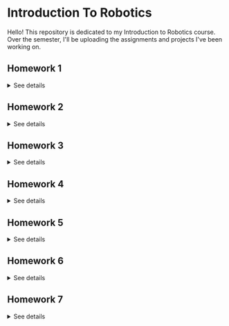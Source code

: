 # Introduction To Robotics

Hello! This repository is dedicated to my Introduction to Robotics course. Over the semester, I'll be uploading the assignments and projects I've been working on.

## Homework 1
<details>
  <summary>See details</summary>

  ### Create this repository.
</details>

## Homework 2
<details>
  <summary>See details</summary>

  ### This assignment focuses on controlling each channel (Red, Green, and Blue)of  an  RGB  LED  using  individual  potentiometers.
  ### Components: 
      RGB LED (at least 1)
      Potentiometers (at least 3)
      Resistors and wires as needed

  ### Task
      Use a separate potentiometer for controlling each color of the RGB LED:Red,Green, andBlue.  
      This control must leverage digital electronics.  
      Specifically,I  need  to  read  the  potentiometer’s  value  with  Arduino  and  then  write  a mapped value to the LED pins.

  ### Setup
  ![](https://github.com/AntoniaOancea/IntroductionToRobotics/blob/main/Homework%202/setup-2.jpg)

  ### [Video](https://youtu.be/AsdBe3tzsQs)

  ### [Code](https://github.com/AntoniaOancea/IntroductionToRobotics/blob/main/Homework%202/homework_2/homework_2.ino)

  </details>


## Homework 3
<details>
  <summary>See details</summary>

  ### This assignment involves simulating a 3-floor elevator control system using LEDs, buttons, and a buzzer with Arduino.
  ### Components: 
      • LEDs (At least 4: 3 for the floors and 1 for the elevator’s operational state)
      • Buttons (At least 3 for floor calls)
      • Buzzer (1)
      • Resistors and wires as needed

  ### Task
      Design a control system that simulates a 3-floor elevator using the Arduino platform. Here are the specific requirements:
      • LED Indicators: Each of the 3 LEDs should represent one of the 3 floors.
          The LED corresponding to the current floor should light up. Additionally,another LED should represent the elevator’s 
          operational state. It should blink when the elevator is moving and remain static when stationary.
      • Buttons: Implement 3 buttons that represent the call buttons from the 3 floors. When pressed, the elevator should simulate
      movement towards the floor after a short interval (2-3 seconds).
      • Buzzer : The buzzer should sound briefly during the following scenarios:
          – Elevator arriving at the desired floor (something resembling a ”cling”).
          – Elevator doors closing and movement (pro tip: split them into 2 different sounds)
      • State Change & Timers: If the elevator is already at the desired floor, pressing the button for that floor should have 
      no effect. Otherwise, after a button press, the elevator should ”wait for the doors to close” and then ”move” to the 
      corresponding floor. If the elevator is in movement, it should either do nothing or it should stack its decision 
      (get to the first programmed floor, open the doors, wait, close them and then go to the next desired floor).
      • Debounce: for the buttons to avoid unintentional repeated button presses

  ### Bonus:
  ##### Buzzer
  ##### Queue for elevator calls

  ### Setup
  ![](https://github.com/AntoniaOancea/IntroductionToRobotics/blob/main/Homework%203/homework3.jpg)

  ### [Video](https://www.youtube.com/watch?v=2bYAEGiis1o)

  ### [Code](https://github.com/AntoniaOancea/IntroductionToRobotics/blob/main/Homework%203/homework3/homework3.ino)

  </details>

  ## Homework 4
<details>
  <summary>See details</summary>

  ### This assignment involves using a joystick to control the position of the segment and set on/off the leds on the display.
  ### Components: 
      • 7-segment display
      • Joystick
      • Resistors and wires as needed

  ### Task
      • the initial position should be on the DP
      • the current position should blinck
      • the joystick control the movement from one segment to another
      • short press on the button should change the segment state from ON to OFF or from OFF to ON
      • long pressing the button resets the entire display by turning all the segments OFF and moving the current position to DP

  ### Table for corresponding movement
  ![](https://github.com/AntoniaOancea/IntroductionToRobotics/blob/main/Homework%204/image.png)

      
  ### Setup
  ![](https://github.com/AntoniaOancea/IntroductionToRobotics/blob/main/Homework%204/homework4.jpg)

  ### [Video](https://www.youtube.com/watch?v=t3oWBuS-0tk)

  ### [Code](https://github.com/AntoniaOancea/IntroductionToRobotics/blob/main/Homework%204/homework4/homework4.ino)

  </details>

  ## Homework 5
<details>
  <summary>See details</summary>

  ### This assignment involves using a 4 digits 7 segment display to implement a stopwatcher timer with a functionality for saving laps.
  ### Components: 
      • 4 digit 7-segment display
      • 3 buttons
      • Resistors and wires as needed

  ### Task
      • Implement 3 buttons: LAP, START/STOP, RESET 
      • Start with "000.0". Press START button  => the timer will start.
      • LAP button will save the current time if timer is not in pause mode, else it will display saved laps.
      • If the timer is in PAUSE mode, Reset button will restart timer showing "000.0".
 
  ### Setup
  ![](https://github.com/AntoniaOancea/IntroductionToRobotics/blob/main/Homework%205/homework5.jpg)

  ### [Video](https://www.youtube.com/watch?v=X44U0F4q8nE)

  ### [Code](https://github.com/AntoniaOancea/IntroductionToRobotics/blob/main/Homework%205/homework5/homework5.ino)

  </details>

   ## Homework 6
<details>
  <summary>See details</summary>

  ### This assignment involves using Serial Monitor as an Interctive Menu for controlling Sensor Readings and LED Colors.
  ### Components: 
      • Ultrasonic Sensor (HC-SR04)
      • LDR (Light-Dependent Resistor)
      • RGB LED
      • 3 buttons
      • Resistors and wires as needed

  ### Task
      Interactive Menu in Serial Monitor with the following options:
        1.Sensor Settings
          1.1. Sensor Sampling Interval => ask for a value between 1 and 10
          1.2. Ultrasonic Alert Treshold => ask for a value
          1.3. LDR Alert Treshold => ask for a value
        2.Reset Logger Data
          2.1. Yes => delete all data from EEPROM
          2.2. No => return to principal menu without any modification
        3.System Status
          3.1.Current Sensor Readings => show current sensor values
          3.2.Current Sensor Settings => show current sensor settings 
          3.3.Display Logged Data => show data from EEPROM
          3.4.Back => back to principal menu
        4.RGB LED Control
          4.1. Manual Color Control => set led color
            4.1.1.Red
            4.1.2.Green
            4.1.3.Blue
            4.1.4.Back
          4.2.LED: Toggle Automatic ON/OFF => if it's ON , LED will be green
          4.3.Back 
  ### Setup
  ![](https://github.com/AntoniaOancea/IntroductionToRobotics/blob/main/Homework%206/homework6.jpg)

  ### [Video](https://www.youtube.com/watch?v=eQnhL6g1S2o)

  ### [Code](https://github.com/AntoniaOancea/IntroductionToRobotics/blob/main/Homework%206/homework6/homework6.ino)

  </details>

  ## Homework 7
<details>
  <summary>See details</summary>

  ### This assignment involves using the 8x8 matrix to create a game. I made a game similar to bomberman.
  ### Components: 
      • 8x8 LED matrix
      • joystick
      • MAX7219
      • 2 buttons
      • Resistors and wires as needed

  ### Task
      The game should contain 3 types of object. I chose to use walls, player and bomb.
      The walls are the lights that are always on. The player and the bomb should blink, the bomb faster than the player.
      The walls and the player are randomly generated. The bomb is set by the player to break down the walls.
      The player should run away from the bomb's range after placing it on the map. 
      The bomb will explode 5 seconds after it is placed and will destroy the first wall on each direction (up, down, left, right).
      If the player is in range of the bomb when it explodes, he will lose the game.
      If the player manages to break down all the walls, he wins.
      The player sets the bomb and moves on the map with the joystick.
  
    Bonus:    
      I added 3 animations depending on the stage of the game. A smiley face before the game starts, a sad face if the player lost and a crown if he won.
      I used 2 buttons: start/pause and reset.
  ### Setup
  ![](https://github.com/AntoniaOancea/IntroductionToRobotics/blob/main/Homework%207/homework7.jpg)

  ### [Video](https://youtu.be/XaEDOVq2WG4)

  ### [Code](https://github.com/AntoniaOancea/IntroductionToRobotics/blob/main/Homework%207/homework7/homework7.ino)

  </details>

